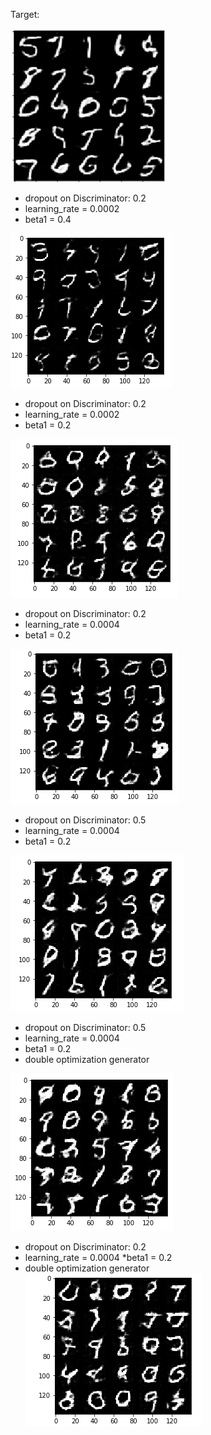 
Target:

![alt text](https://github.com/corradodebari/dlnd_face_generation/blob/master/images/Image.png )

* dropout on Discriminator: 0.2
* learning_rate = 0.0002
* beta1 = 0.4

![alt text](https://github.com/corradodebari/dlnd_face_generation/blob/master/images/Image1.png)

* dropout on Discriminator: 0.2
* learning_rate = 0.0002
* beta1 = 0.2

![alt text](https://github.com/corradodebari/dlnd_face_generation/blob/master/images/Image2.png)

* dropout on Discriminator: 0.2
* learning_rate = 0.0004
* beta1 = 0.2

![alt text](https://github.com/corradodebari/dlnd_face_generation/blob/master/images/Image3.png)

* dropout on Discriminator: 0.5
* learning_rate = 0.0004
* beta1 = 0.2

![alt text](https://github.com/corradodebari/dlnd_face_generation/blob/master/images/Image4.png)

* dropout on Discriminator: 0.5
* learning_rate = 0.0004
* beta1 = 0.2
* double optimization generator

![alt text](https://github.com/corradodebari/dlnd_face_generation/blob/master/images/Image5.png)

* dropout on Discriminator: 0.2
* learning_rate = 0.0004
*beta1 = 0.2
* double optimization generator
![alt text](https://github.com/corradodebari/dlnd_face_generation/blob/master/images/Image6.png)
